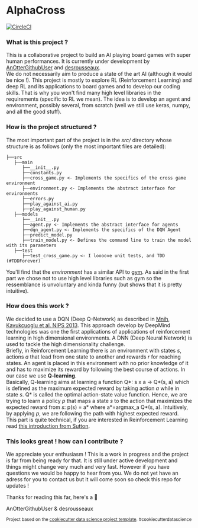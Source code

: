 AlphaCross
==============================

[![CircleCI](https://circleci.com/gh/AlphaStan/alphacross/tree/master.svg?style=svg&circle-token=814dd35b23c4ee30ebcd50b44f73e9d844abf251)](https://circleci.com/gh/AlphaStan/alphacross/tree/master)

### What is this project ?

This is a collaborative project to build an AI playing board games with super human performances. It is currently under
development by [AnOtterGithubUser](https://github.com/AnOtterGithubUser) and [desrousseaux](https://github.com/desrousseaux).  
We do not necessarily aim to produce a state of the art AI (although it would be nice !). This project is mostly to explore RL (Reinforcement Learning) and 
deep RL and its applications to board games and to develop our coding skills. That is why you won't find many high level libraries in the requirements (specific to RL we mean). 
The idea is to develop an agent and environment, possibly several, from scratch (well we still use keras, numpy, and all the good stuff).

### How is the project structured ?

The most important part of the project is in the *src/* directory whose structure is as follows (only the most important files are detailed):

    ├──src
       ├──main
          ├──__init__.py
          ├──constants.py
          ├──cross_game.py <- Implements the specifics of the cross game environment
          ├──environment.py <- Implements the abstract interface for environments
          ├──errors.py
          ├──play_against_ai.py
          ├──play_against_human.py
       ├──models
          ├──__init__.py
          ├──agent.py <- Implements the abstract interface for agents
          ├──dqn_agent.py <- Implements the specifics of the DQN Agent
          ├──predict_model.py 
          ├──train_model.py <- Defines the command line to train the model with its parameters
       ├──test
          ├──test_cross_game.py <- I loooove unit tests, and TDD (#TDDForever)

You'll find that the *environment* has a similar API to [gym](https://gym.openai.com). As said in the first part we chose not to use 
high level libraries such as gym so the ressemblance is unvoluntary and kinda funny (but shows that it is pretty intuitive).

### How does this work ?

We decided to use a DQN (Deep Q-Network) as described in [Mnih, Kavukcuoglu et al. NIPS 2013](https://deepmind.com/research/publications/playing-atari-deep-reinforcement-learning). This approach develop by DeepMind technologies 
was one the first applications of applications of reinforcement learning in high dimensional environments. A DNN (Deep Neural Network) is used to tackle the high dimensionality challenge.  
Briefly, in Reinforcement Learning there is an environment with states *s*, actions *a* that lead from one state to another and rewards *r* for reaching states. An agent is placed in this environment with no prior knowledge of it 
and has to maximize its reward by following the best course of actions.  In our case we use **Q-learning**.  
Basically, Q-learning aims at learning a function Q*: s x a -> Q*(s, a) which is defined as the maximum expected reward by taking action *a* while in state *s*. Q* is called the optimal action-state value function. 
Hence, we are trying to learn a policy *p* that maps a state *s* to the action that maximizes the expected reward from *s*: p(s) = a* where a*=argmax_a Q*(s, a). 
Intuitively, by applying *p*, we are following the path with highest expected reward.  
This part is quite technical, if you are interested in Reinforcement Learning read [this introduction from Sutton](http://incompleteideas.net/book/the-book-2nd.html).

### This looks great ! how can I contribute ?

We appreciate your enthusiasm ! This is a work in progress and the project is far from being ready for that. It is still under active 
development and things might change very much and very fast. However if you have questions we would be happy to hear from you. We do not yet have an 
adress for you to contact us but it will come soon so check this repo for updates !  

Thanks for reading this far, here's a :cookie:  

AnOtterGithubUser & desrousseaux  
  
    
      

<p><sup>Project based on the <a target="_blank" href="https://drivendata.github.io/cookiecutter-data-science/">cookiecutter data science project template</a>. #cookiecutterdatascience</sup></p>
